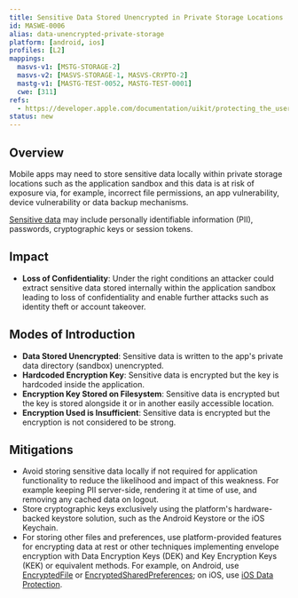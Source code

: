 ```yaml
---
title: Sensitive Data Stored Unencrypted in Private Storage Locations
id: MASWE-0006
alias: data-unencrypted-private-storage
platform: [android, ios]
profiles: [L2]
mappings:
  masvs-v1: [MSTG-STORAGE-2]
  masvs-v2: [MASVS-STORAGE-1, MASVS-CRYPTO-2]
  mastg-v1: [MASTG-TEST-0052, MASTG-TEST-0001]
  cwe: [311]
refs:
  - https://developer.apple.com/documentation/uikit/protecting_the_user_s_privacy/encrypting_your_app_s_files
status: new
---
```


## Overview

Mobile apps may need to store sensitive data locally within private storage locations such as the application sandbox and this data is at risk of exposure via, for example, incorrect file permissions, an app vulnerability, device vulnerability or data backup mechanisms.

[Sensitive data](../../Document/0x04b-Mobile-App-Security-Testing.md#identifying-sensitive-data "Sensitive Data") may include personally identifiable information (PII), passwords, cryptographic keys or session tokens.

## Impact

- **Loss of Confidentiality**: Under the right conditions an attacker could extract sensitive data stored internally within the application sandbox leading to loss of confidentiality and enable further attacks such as identity theft or account takeover.

## Modes of Introduction

- **Data Stored Unencrypted**: Sensitive data is written to the app's private data directory (sandbox) unencrypted.
- **Hardcoded Encryption Key**: Sensitive data is encrypted but the key is hardcoded inside the application.
- **Encryption Key Stored on Filesystem**: Sensitive data is encrypted but the key is stored alongside it or in another easily accessible location.
- **Encryption Used is Insufficient**: Sensitive data is encrypted but the encryption is not considered to be strong.

## Mitigations

- Avoid storing sensitive data locally if not required for application functionality to reduce the likelihood and impact of this weakness. For example keeping PII server-side, rendering it at time of use, and removing any cached data on logout.
- Store cryptographic keys exclusively using the platform's hardware-backed keystore solution, such as the Android Keystore or the iOS Keychain.
- For storing other files and preferences, use platform-provided features for encrypting data at rest or other techniques implementing envelope encryption with Data Encryption Keys (DEK) and Key Encryption Keys (KEK) or equivalent methods. For example, on Android, use [EncryptedFile](https://developer.android.com/reference/androidx/security/crypto/EncryptedFile) or [EncryptedSharedPreferences](https://developer.android.com/reference/androidx/security/crypto/EncryptedSharedPreferences); on iOS, use [iOS Data Protection](https://developer.apple.com/documentation/uikit/protecting_the_user_s_privacy/encrypting_your_app_s_files).
